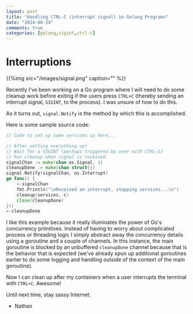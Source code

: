 ```yaml
---
layout: post
title: "Handling CTRL-C (interrupt signal) in Golang Programs"
date: "2014-08-24"
comments: true
categories: [golang,sigint,ctrl-c]
---
```


# Interruptions

{{%img src="/images/signal.png" caption="" %}}

Recently I've been working on a Go program where I will need to do some cleanup work before exiting if the users press `CTRL+C` (thereby sending an interrupt signal, `SIGINT`, to the process).  I was unsure of how to do this.

As it turns out, `signal.Notify` is the method by which this is accomplished.

Here is some sample source code:

```go
// Code to set up some services up here...

// After setting everything up!
// Wait for a SIGINT (perhaps triggered by user with CTRL-C)
// Run cleanup when signal is received
signalChan := make(chan os.Signal, 1)
cleanupDone := make(chan struct{})
signal.Notify(signalChan, os.Interrupt)
go func() {
    <-signalChan
    fmt.Println("\nReceived an interrupt, stopping services...\n")
    cleanup(services, c)
    close(cleanupDone)
}()
<-cleanupDone
```

I like this example because it really illuminates the power of Go's concurrency primitives.  Instead of having to worry about complicated process or threading logic I simply abstract away the concurrency details using a goroutine and a couple of channels. In this instance, the main goroutine is blocked by an unbuffered `cleanupDone` channel because that is the behavior that is expected (we've already spun up additional goroutines earlier to do some logging and handling outside of the context of the main goroutine). 

Now I can clean up after my containers when a user interrupts the terminal with `CTRL+C`.  Awesome!

Until next time, stay sassy Internet.

- Nathan
